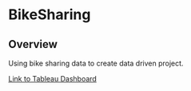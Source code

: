 # BikeSharing

## Overview

Using bike sharing data to create data driven project.

[Link to Tableau Dashboard](https://public.tableau.com/app/profile/ryan.lynch5426/viz/CitibikeData_16550673933350/CitiBikeChallengeStory)
